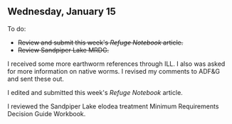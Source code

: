 ## Wednesday, January 15

To do:

* ~~Review and submit this week's *Refuge Notebook* article.~~
* ~~Review Sandpiper Lake MRDG.~~

I received some more earthworm references through ILL. I also was asked for more information on native worms. I revised my comments to ADF&G and sent these out.

I edited and submitted this week's *Refuge Notebook* article.

I reviewed the Sandpiper Lake elodea treatment Minimum Requirements Decision Guide Workbook.
